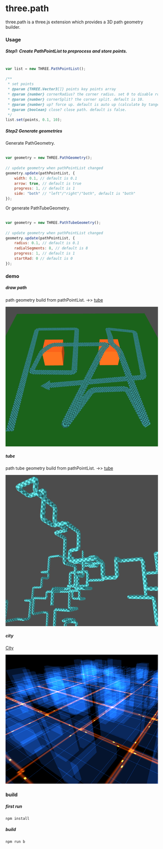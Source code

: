 three.path
===================

three.path is a three.js extension which provides a 3D path geometry builder.

### Usage

##### Step1: Create PathPointList to preprocess and store points.

````javascript

var list = new THREE.PathPointList();

/**
 * set points
 * @param {THREE.Vector3[]} points key points array
 * @param {number} cornerRadius? the corner radius. set 0 to disable round corner. default is 0.1
 * @param {number} cornerSplit? the corner split. default is 10.
 * @param {number} up? force up. default is auto up (calculate by tangent).
 * @param {boolean} close? close path. default is false.
 */
list.set(points, 0.1, 10);

````

##### Step2 Generate geometries

Generate PathGeometry.

````javascript

var geometry = new THREE.PathGeometry();

// update geometry when pathPointList changed
geometry.update(pathPointList, {
    width: 0.1, // default is 0.1
    arrow: true, // default is true
    progress: 1, // default is 1
    side: "both" // "left"/"right"/"both", default is "both"
});

````

Or generate PathTubeGeometry.

````javascript

var geometry = new THREE.PathTubeGeometry();

// update geometry when pathPointList changed
geometry.update(pathPointList, {
    radius: 0.1, // default is 0.1
    radialSegments: 8, // default is 8
    progress: 1, // default is 1
    startRad: 0 // default is 0
});

````

### demo

##### draw path

path geometry build from pathPointList. ->> [tube](https://shawn0326.github.io/three.path/examples/index.html)

![image](./examples/images/screenshot.png) 

##### tube

path tube geometry build from pathPointList. ->> [tube](https://shawn0326.github.io/three.path/examples/tube.html)

![image](./examples/images/screenshot2.png) 

##### city

[City](https://shawn0326.github.io/three.path/examples/city.html)

![image](./examples/images/screenshot3.png) 

### build

##### first run

````
npm install
````

##### build

````
npm run b
````